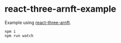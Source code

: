 # react-three-arnft-example

Example using [react-three-arnft](https://github.com/j-era/react-three-arnft).

```
npm i
npm run watch
```

